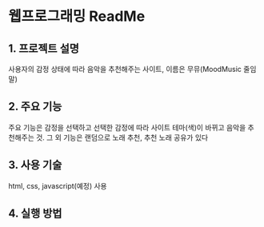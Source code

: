 # 웹프로그래밍 ReadMe
## 1. 프로젝트 설명
사용자의 감정 상태에 따라 음악을 추천해주는 사이트, 이름은 무뮤(MoodMusic 줄임말)
## 2. 주요 기능
주요 기능은 감정을 선택하고 선택한 감정에 따라 사이트 테마(색)이 바뀌고 음악을 추천해주는 것. 그 외 기능은 랜덤으로 노래 추천, 추천 노래 공유가 있다
## 3. 사용 기술
html, css, javascript(예정) 사용
## 4. 실행 방법